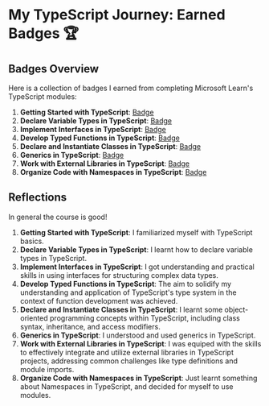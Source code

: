 # My TypeScript Journey: Earned Badges 🏆

## Badges Overview

Here is a collection of badges I earned from completing Microsoft Learn's TypeScript modules:

1. **Getting Started with TypeScript**: [Badge](https://learn.microsoft.com/api/achievements/share/en-us/AnatoliPaliukhovich-7943/N79BK9ZF?sharingId=745DBBD90FAC0138)
2. **Declare Variable Types in TypeScript**: [Badge](https://learn.microsoft.com/ru-ru/users/anatolipaliukhovich-7943/achievements/3xlets4h)
3. **Implement Interfaces in TypeScript**: [Badge](https://learn.microsoft.com/api/achievements/share/en-us/AnatoliPaliukhovich-7943/7ENLXCYZ?sharingId=745DBBD90FAC0138)
4. **Develop Typed Functions in TypeScript**: [Badge](https://learn.microsoft.com/api/achievements/share/ru-ru/AnatoliPaliukhovich-7943/X23T9HQY?sharingId=745DBBD90FAC0138)
5. **Declare and Instantiate Classes in TypeScript**: [Badge](https://learn.microsoft.com/api/achievements/share/ru-ru/AnatoliPaliukhovich-7943/24X9MJTV?sharingId=745DBBD90FAC0138)
6. **Generics in TypeScript**: [Badge](https://learn.microsoft.com/api/achievements/share/ru-ru/AnatoliPaliukhovich-7943/9NSEN34U?sharingId=745DBBD90FAC0138)
7. **Work with External Libraries in TypeScript**: [Badge](https://learn.microsoft.com/api/achievements/share/en-us/AnatoliPaliukhovich-7943/8R6B74HW?sharingId=745DBBD90FAC0138)
8. **Organize Code with Namespaces in TypeScript**: [Badge](https://learn.microsoft.com/api/achievements/share/en-us/AnatoliPaliukhovich-7943/BLMXCNBD?sharingId=745DBBD90FAC0138)

## Reflections

In general the course is good!

1. **Getting Started with TypeScript**: I familiarized myself with TypeScript basics.
2. **Declare Variable Types in TypeScript**: I learnt how to declare variable types in TypeScript.
3. **Implement Interfaces in TypeScript**: I got understanding and practical skills in using interfaces for structuring complex data types.
4. **Develop Typed Functions in TypeScript**: The aim to solidify my understanding and application of TypeScript's type system in the context of function development was achieved.
5. **Declare and Instantiate Classes in TypeScript**: I learnt some object-oriented programming concepts within TypeScript, including class syntax, inheritance, and access modifiers.
6. **Generics in TypeScript**: I understood and used generics in TypeScript.
7. **Work with External Libraries in TypeScript**: I was equiped with the skills to effectively integrate and utilize external libraries in TypeScript projects, addressing common challenges like type definitions and module imports.
8. **Organize Code with Namespaces in TypeScript**: Just learnt something about Namespaces in TypeScript, and decided for myself to use modules.  
